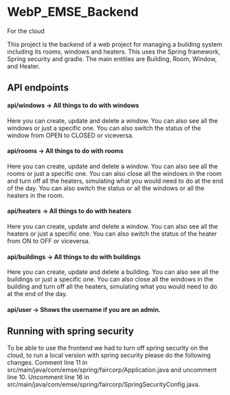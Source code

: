 # WebP_EMSE_Backend
For the cloud


This project is the backend of a web project for managing a building system including its rooms, windows and heaters. This uses the Spring framework, Spring security and gradle. The main entities are Building, Room, Window, and Heater.

## API endpoints

#### api/windows -> All things to do with windows

Here you can create, update and delete a window. You can also see all the windows or just a specific one. You can also switch the status of the window from OPEN to CLOSED or viceversa.

#### api/rooms -> All things to do with rooms
Here you can create, update and delete a window. You can also see all the rooms or just a specific one.
You can also close all the windows in the room and turn off all the heaters, simulating what you would need to do at the end of the day. You can also switch the status or all the windows or all the heaters in the room. 

#### api/heaters -> All things to do with heaters
Here you can create, update and delete a window. You can also see all the heaters or just a specific one. You can also switch the status of the heater from ON to OFF or viceversa.

#### api/buildings -> All things to do with buildings
Here you can create, update and delete a building. You can also see all the buildings or just a specific one.
You can also close all the windows in the building and turn off all the heaters, simulating what you would need to do at the end of the day.
#### api/user -> Shows the username if you are an admin. 

## Running with spring security
To be able to use the frontend we had to turn off spring security on the cloud, to run a local version with spring security please do the following changes.
Comment line 11 in src/main/java/com/emse/spring/faircorp/Application.java and uncomment line 10.
Uncomment line 16 in src/main/java/com/emse/spring/faircorp/SpringSecurityConfig.java.
